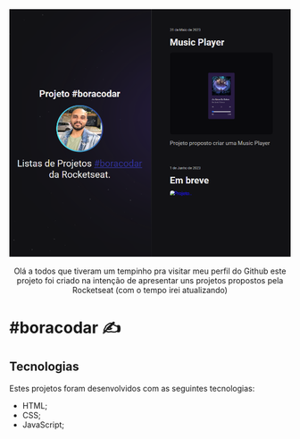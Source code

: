 <img src="./src/img/boracodar.png"/>

<p align="center">
Olá a todos que tiveram um tempinho pra visitar meu perfil do Github este projeto foi criado na intenção de apresentar uns projetos propostos pela Rocketseat (com o tempo irei atualizando)
</p>

# #boracodar ✍️

## Tecnologias

Estes projetos foram desenvolvidos com as seguintes tecnologias:

- HTML;
- CSS;
- JavaScript;
